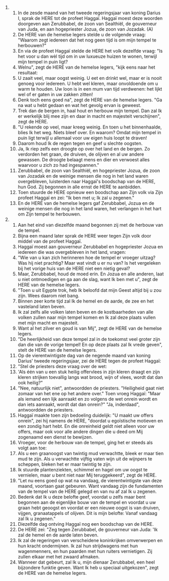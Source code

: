 <ol>
  <li>
    <ol>
      <li>In de zesde maand van het tweede regeringsjaar van koning Darius I, sprak de HERE tot de profeet Haggaï. Haggaï moest deze woorden doorgeven aan Zerubbabel, de zoon van Sealthiël, de gouverneur van Juda, en aan hogepriester Jozua, de zoon van Jozadak. (A)</li>
      <li>De HERE van de hemelse legers stelde u de volgende vraag: "Waarom zegt iedereen dat het nog geen tijd is om mijn tempel te herbouwen?"</li>
      <li>En via de profeet Haggaï stelde de HERE het volk dezelfde vraag: "Is het voor u dan wèl tijd om in uw luxueuze huizen te wonen, terwijl mijn tempel in puin ligt?</li>
      <li>Welnu", zegt de HERE van de hemelse legers, "kijk eens naar het resultaat:</li>
      <li>U zaait veel, maar oogst weinig. U eet en drinkt wel, maar er is nooit genoeg voor iedereen. U hebt wel kleren, maar onvoldoende om u warm te houden. Uw loon is in een mum van tijd verdwenen: het lijkt wel of er gaten in uw zakken zitten!</li>
      <li>Denk toch eens goed na", zegt de HERE van de hemelse legers. "Ga na wat u hebt gedaan en wat het gevolg ervan is geweest.</li>
      <li>Trek dan de bergen in, haal hout en herbouw mijn tempel. Dan zal Ik er werkelijk blij mee zijn en daar in macht en majesteit verschijnen", zegt de HERE.</li>
      <li>"U rekende op veel, maar kreeg weinig. En toen u het binnenhaalde, blies Ik het weg. Niets bleef over. En waarom? Omdat mijn tempel in puin ligt terwijl u allemaal voor uw eigen huis loopt te draven!</li>
      <li>Daarom houd Ik de regen tegen en geef u slechte oogsten.</li>
      <li>Ja, Ik riep zelfs een droogte op over het land en de bergen. Zo verdorden het graan, de druiven, de olijven en al uw andere gewassen. De droogte belaagt mens en dier en verwoest alles waarvoor u zich zo had ingespannen."</li>
      <li>Zerubbabel, de zoon van Sealthiël, en hogepriester Jozua, de zoon van Jozadak en de weinige mensen die nog in het land waren overgebleven, luisterden naar Haggaï's boodschap van de HERE, hun God. Zij begonnen in alle ernst de HERE te aanbidden.</li>
      <li>Toen stuurde de HERE opnieuw een boodschap aan Zijn volk via Zijn profeet Haggaï en zei: "Ik ben met u; Ik zal u zegenen."</li>
      <li>En de HERE van de hemelse legers gaf Zerubbabel, Jozua en de weinige mensen die nog in het land waren, het verlangen in het hart om Zijn tempel te herbouwen.</li>
    </ol>
  </li>
  <li>
    <ol>
      <li>Aan het eind van diezelfde maand begonnen zij met de herbouw van de tempel.</li>
      <li>Bijna een maand later sprak de HERE weer tegen Zijn volk door middel van de profeet Haggaï.</li>
      <li>Haggaï moest aan gouverneur Zerubbabel en hogepriester Jozua en iedereen die was overgebleven in het land, vragen:</li>
      <li>"Wie van u kan zich herinneren hoe de tempel er vroeger uitzag? Was hij niet prachtig? Maar wat vindt u er nu van? Is het vergeleken bij het vorige huis van de HERE niet een nietig geval?</li>
      <li>Maar, Zerubbabel, houd de moed erin. En Jozua en alle anderen, laat u niet ontmoedigen en ga aan de slag, want Ik ben met u", zegt de HERE van de hemelse legers.</li>
      <li>"Toen u uit Egypte trok, heb Ik beloofd dat mijn Geest altijd bij u zou zijn. Wees daarom niet bang.</li>
      <li>Binnen zeer korte tijd zal Ik de hemel en de aarde, de zee en het vasteland laten beven.</li>
      <li>Ik zal zelfs alle volken laten beven en de kostbaarheden van alle volken zullen naar mijn tempel komen en Ik zal deze plaats vullen met mijn macht en majesteit.</li>
      <li>Want al het zilver en goud is van Mij", zegt de HERE van de hemelse legers.</li>
      <li>"De heerlijkheid van deze tempel zal in de toekomst veel groter zijn dan die van de vorige tempel! En op deze plaats zal Ik vrede geven", stelt de HERE van de hemelse legers.</li>
      <li>Op de vierentwintigste dag van de negende maand van koning Darius' tweede regeringsjaar, zei de HERE tegen de profeet Haggaï:</li>
      <li>"Stel de priesters deze vraag over de wet:</li>
      <li>'Als één van u een stuk heilig offervlees in zijn kleren draagt en zijn kleren strijken toevallig langs wat brood, wijn of vlees, wordt dat dan ook heilig?"</li>
      <li>"Nee, natuurlijk niet", antwoordden de priesters. "Heiligheid gaat niet zomaar van het ene op het andere over." Toen vroeg Haggaï: "Maar als iemand een lijk aanraakt en zo volgens de wet onrein wordt en dan iets aanraakt, wordt dat dan onrein?" "Ja, inderdaad", antwoordden de priesters.</li>
      <li>Haggaï maakte toen zijn bedoeling duidelijk: "U maakt uw offers onrein", zei hij namens de HERE, "doordat u egoïstische motieven en een zondig hart hebt. En die onreinheid geldt niet alleen voor uw offers, maar ook voor alle andere dingen die u deed om Mij zogenaamd een dienst te bewijzen.</li>
      <li>Vroeger, voor de herbouw van de tempel, ging het er steeds als volgt aan toe:</li>
      <li>Als u een graanoogst van twintig mud verwachtte, bleek er maar tien mud te zijn. Als u verwachtte vijftig vaten wijn uit de wijnpers te scheppen, bleken het er maar twintig te zijn.</li>
      <li>Ik stuurde plantenziekten, schimmel en hagel om uw oogst te vernielen, maar u bent niet naar Mij teruggekeerd", zegt de HERE.</li>
      <li>"Let nu eens goed op wat na vandaag, de vierentwintigste van deze maand, voortaan gaat gebeuren. Want vandaag zijn de fundamenten van de tempel van de HERE gelegd en van nu af zal Ik u zegenen.</li>
      <li>Bedenk dat Ik u deze belofte geef, voordat u zelfs maar bent begonnen aan de eigenlijke bouw van de tempel en voordat u uw graan hebt geoogst en voordat er een nieuwe oogst is van druiven, vijgen, granaatappels of olijven. Dit is mijn belofte: Vanaf vandaag zal Ik u zegenen."</li>
      <li>Diezelfde dag ontving Haggaï nog een boodschap van de HERE.</li>
      <li>De HERE zei: "Zeg tegen Zerubbabel, de gouverneur van Juda: 'Ik zal de hemel en de aarde laten beven.</li>
      <li>Ik zal de regeringen van verscheidene koninkrijken omverwerpen en hun kracht ondermijnen. Ik zal hun strijdwagens met hun wagenmenners, en hun paarden met hun ruiters vernietigen. Zij zullen elkaar met het zwaard afmaken.</li>
      <li>Wanneer dat gebeurt, zal Ik u, mijn dienaar Zerubbabel, een heel bijzondere funktie geven. Want Ik heb u speciaal uitgekozen", zegt de HERE van de hemelse legers.</li>
    </ol>
  </li>
</ol>